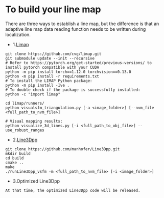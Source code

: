 # To build your line map

There are three ways to establish a line map, but the difference is that an adaptive line map data reading function needs to be written during localization.

* 1.[Limap](https://github.com/cvg/limap)

```
git clone https://github.com/cvg/limap.git
git submodule update --init --recursive
# Refer to https://pytorch.org/get-started/previous-versions/ to install pytorch compatible with your CUDA
python -m pip install torch==1.12.0 torchvision==0.13.0 
python -m pip install -r requirements.txt
# To install the LIMAP Python package:
python -m pip install -Ive . 
# To double check if the package is successfully installed:
python -c "import limap"

cd limap/runners/
python visualsfm_triangulation.py [-a <image_folder>] [--nvm_file <full_path_to_nvm_file>]

# Visual mapping results:
python visualize_3d_lines.py [-i <full_path_to_obj_file>] --use_robust_ranges
```

* 2.[Line3Dpp](https://github.com/manhofer/Line3Dpp)

```
git clone https://github.com/manhofer/Line3Dpp.git
mkdir build
cd build
cmake ..
make
./runLine3Dpp_vsfm -m <full_path_to_nvm_file> [-i <image_folder>] 
```

* 3.Optimized Line3Dpp
```
At that time, the optimized Line3Dpp code will be released.
```
